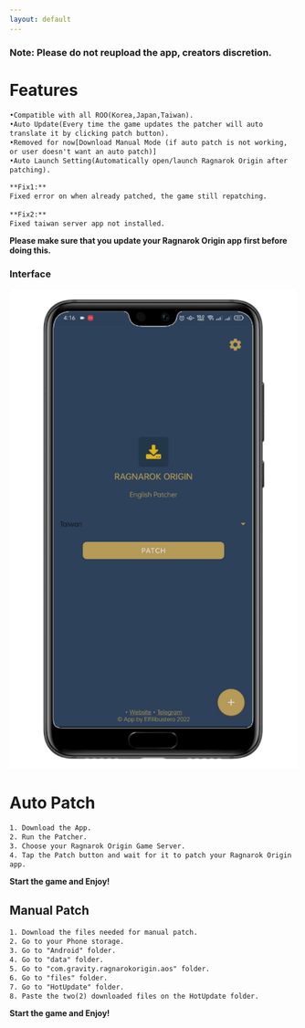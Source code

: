 ```yaml
---
layout: default
---
```


### Note: Please do not reupload the app, creators discretion.

# Features

```
•Compatible with all ROO(Korea,Japan,Taiwan).
•Auto Update(Every time the game updates the patcher will auto translate it by clicking patch button).
•Removed for now[Download Manual Mode (if auto patch is not working, or user doesn't want an auto patch)]
•Auto Launch Setting(Automatically open/launch Ragnarok Origin after patching).
```

```
**Fix1:**
Fixed error on when already patched, the game still repatching.

**Fix2:**
Fixed taiwan server app not installed.
```



**Please make sure that you update your Ragnarok Origin app first before doing this.**


### Interface

![Phone](https://github.com/RO-ENPatcher/RO-ENPatcher.github.io/raw/main/assets/images/phone.png)

# Auto Patch

```
1. Download the App.
2. Run the Patcher.
3. Choose your Ragnarok Origin Game Server.
4. Tap the Patch button and wait for it to patch your Ragnarok Origin app.
```

**Start the game and Enjoy!**

## Manual Patch

```
1. Download the files needed for manual patch.
2. Go to your Phone storage.
3. Go to "Android" folder.
4. Go to "data" folder.
5. Go to "com.gravity.ragnarokorigin.aos" folder.
6. Go to "files" folder.
7. Go to "HotUpdate" folder.
8. Paste the two(2) downloaded files on the HotUpdate folder.
```

**Start the game and Enjoy!**

